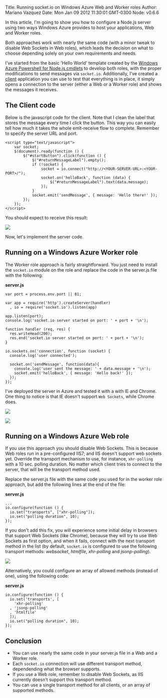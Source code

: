 Title: Running socket.io on Windows Azure Web and Worker roles
Author: Mariano Vazquez
Date: Mon Jan 09 2012 11:30:01 GMT-0300
Node: v0.6.6

In this article, I'm going to show you how to configure a Node.js server using two ways Windows Azure provides to host your applications, Web and Worker roles. 

Both approaches work with nearly the same code (with a minor tweak to disable Web Sockets in Web roles), which leads the decision on what to choose depending solely on your own requirements and needs.

I've started from the basic 'Hello World' template created by the [Windows Azure Powershell for Node.js cmdlets](https://www.windowsazure.com/en-us/develop/nodejs/) to develop both roles, with the proper modifications to send messages via `socket.io`. Additionally, I've created a [client](https://github.com/nanovazquez/nodeonazure-blog/blob/master/articles/running-socket-io-on-windows-azure-web-and-worker-roles/client.zip) application you can use to test that everything is in place, it simply opens a connection to the server (either a Web or a Worker role) and shows the messages it receives.

## The Client code

Below is the javascript code for the client. Note that I clean the label that stores the message every time I click the button. This way you can easily tell how much it takes the whole emit-receive flow to complete. 
Remember to specify the server URL and port.

	<script type="text/javascript">
        var socket;
        $(document).ready(function () {
            $("#startButton").click(function () {
                $("#returnMessageLabel").empty();
                if (!socket) {
                    socket = io.connect("http://<YOUR-SERVER-URL>:<YOUR-PORT>/");
                    socket.on('helloBack', function (data) {
                        $("#returnMessageLabel").text(data.message);
                    });
                }
                socket.emit('sendMessage', { message: 'Hello there!' });
            });
        });  
    </script>

You should expect to receive this result:

![](https://github.com/nanovazquez/nodeonazure-blog/blob/master/articles/running-socket-io-on-windows-azure-web-and-worker-roles/client-result.png?raw=true)

Now, let's implement the server code.

## Running on a Windows Azure Worker role

The Worker role approach is fairly straightforward. You just need to install the `socket.io` module on the role and replace the code in the server.js file with the following:


**server.js**

	var port = process.env.port || 81;

	var app = require('http').createServer(handler)
	  , io = require('socket.io').listen(app)

	app.listen(port);
	console.log('socket.io server started on port: ' + port + '\n');

	function handler (req, res) {
	  res.writeHead(200);
	  res.end('socket.io server started on port: ' + port + '\n');
	}

	io.sockets.on('connection', function (socket) {
	  console.log('user connected');
	  
	  socket.on('sendMessage', function(data){
		console.log('user sent the message: ' + data.message + '\n');
		socket.emit('helloBack', { message: 'Hello back!' });
	  });
	});

I've deployed the server in Azure and tested it with a with IE and Chrome. One thing to notice is that IE doesn't support `Web Sockets`, while Chrome does.

![](https://github.com/nanovazquez/nodeonazure-blog/blob/master/articles/running-socket-io-on-windows-azure-web-and-worker-roles/ie-client-worker.png?raw=true)

![](https://github.com/nanovazquez/nodeonazure-blog/blob/master/articles/running-socket-io-on-windows-azure-web-and-worker-roles/chrome-client-worker.png?raw=true)


## Running on a Windows Azure Web role

If you use this approach you should disable Web Sockets. This is because Web roles run in a pre-configured IIS7; and IIS doesn't support web sockets yet. Override the transport mechanism to use, for instance, `xhr-polling` with a 10 sec. polling duration. No matter which client tries to connect to the server, that will be the transport method used. 

Replace the server.js file with the same code you used for in the worker role approach, but add the following lines at the end of the file:

**server.js**

	...
	io.configure(function () { 
	  io.set("transports", ["xhr-polling"]); 
	  io.set("polling duration", 10); 
	});

If you don't add this fix, you will experience some initial delay in browsers that support Web Sockets (like Chrome), because they will try to use Web Sockets as first option, and when it fails, connect with the next transport method in the list (by default, `socket.io` is configured to use the following transport methods: *websocket*, *htmlfile*, *xhr-polling* and *jsonp-polling*).

![](https://github.com/nanovazquez/nodeonazure-blog/blob/master/articles/running-socket-io-on-windows-azure-web-and-worker-roles/chrome-client-webrole.png?raw=true)

Alternatively, you could configure an array of allowed methods (instead of one), using the following code:

**server.js**

	io.configure(function () { 
	  io.set('transports', [
	  	'xhr-polling'
	  , 'jsonp-polling'
	  , 'htmlfile'
	  ]);
	  io.set("polling duration", 10); 
	});

## Conclusion

* You can use nearly the same code in your server.js file in a Web and a Worker role.
* Each `socket.io` connection will use different transport method, dependending what the browser supports.
* If you use a Web role, remember to disable Web Sockets, as IIS currently doesn't support this transport method.
* You can use a single transport method for all clients, or an array of supported methods.


